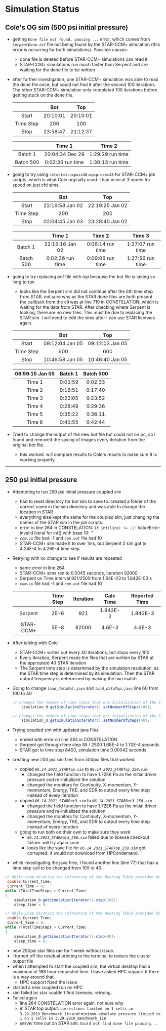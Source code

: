 # Simulation Status


## Cole's OG sim (500 psi initial pressure)

- getting `Done file not found, pausing ...` error, which comes from *`SerpentDone.txt`* file not being found by the STAR-CCM+ simulation (this error is occurring for both simulations). Possible causes:

    - done file is deleted before STAR-CCM+ simulations can read it
    - STAR-CCM+ simulations run much faster than Serpent and are waiting for the done file to be written

- after further investigation, one STAR-CCM+ simulation was able to read the done file once, but could not find it after the second 100 iterations. The other STAR-CCM+ simulation only completed 100 iterations before getting stuck on the done file.

    |    |  Bot  |  Top  |
    |:---: | :---: | :---: |
    |  Start  |   20:10:01    |  20:10:01   |
    |  Time Step |  200   | 100 |
    | Stop  | 23:58:47  | 21:12:37 |

    |   |  Time 1  |  Time 2  |
    | :---: | :---: | :---: |
    | Batch 1 | 20:04:34 Dec 29 | 1:29:29 run time |
    | Batch 500 | 0:02:33 run time | 1:30:13 run time |

- going to try using `select=1:ncpus=48:mpiprocs=48` for STAR-CCM+ job scripts, which is what Cole orginally used. I had mine at 3 nodes for speed on just cfd sims.

    |    |  Bot  |  Top  |
    |:---: | :---: | :---: |
    |  Start  |   22:19:58 Jan 02    |  22:19:25 Jan 02  |
    |  Time Step |  200   | 200 |
    | Stop  | 02:04:45 Jan 03  | 23:28:40 Jan 02 |

    |   |  Time 1  |  Time 2  |  Time 3  |
    | :---: | :---: | :---: | :---: |
    | Batch 1 | 22:15:16 Jan 02 | 0:08:14 run time | 1:27:07 run time |
    | Batch 500 | 0:02:36 run time | 0:09:06 run time | 1:27:56 run time |


- going to try replacing *bot* file with *top* because the *bot* file is taking so long to run
    - looks like the Serpent sim did not continue after the 6th time step from STAR. not sure why as the STAR done files are both present. the callback from the cli was at line 719 in CONSTELATION, which is waiting for the data from STAR. After checking where Serpent is looking, there are no new files. This must be due to replacing the STAR sim. I will need to edit the sims after I can use STAR licenses again.

    |    |  Bot  |  Top  |
    |:---: | :---: | :---: |
    |  Start  |   09:12:04 Jan 05    |  09:12:03 Jan 05  |
    |  Time Step |  600   | 600 |
    | Stop  | 10:46:58 Jan 05  | 10:46:40 Jan 05 |


    |  08:59:15 Jan 05    |  Batch 1  |  Batch 500  |
    |:---: | :---: | :---: |
    | Time 1 | 0:01:59 | 0:02:33 |
    | Time 2 | 0:16:51 | 0:17:40 |
    | Time 3 | 0:23:05 | 0:23:52 |
    | Time 4 | 0:28:49 | 0:29:36 |
    | Time 5 | 0:35:22 | 0:36:11 |
    | Time 6 | 0:41:55 | 0:42:44 |


- Tried to change the output of the new *bot* file but could not on pc, so I found and removed the saving of images every iteration from the original *bot* file.
    - this worked. will compare results to Cole's results to make sure it is working properly.


---
## 250 psi initial pressure

- Attempting to run 250 psi initial pressure coupled sim
    - had to reset directory for *bot* sim to save to. created a folder of the correct name in the sim directory and was able to change the location in STAR
    - everything else kept the same for the coupled sim, just changing the names of the STAR sim in the job scripts.
    - error in line 264 in CONSTELATION: `if int(line) != -1:` ValueError: invalid literal for int() with base 10: ''
    - *`com.in`* file had -1 and *`com.out`* file had 10
    - STAR-CCM+ sim made it to over 1ms, but Serpent 2 sim got to 4.24E-4 to 4.26E-4 time step

- Retrying with no change to see if results are repeated
    - same error in line 264
    - STAR-CCM+ sims ran to 0.0045 seconds, iteration 92000
    - Serpent on Time interval 921/2500 from 1.84E-03 to 1.842E-03 s
    - *`com.in`* file had -1 and *`com.out`* file had 10


    |       |  Time Step | Iteration | Calc Time | Reported Time |
    | :---: | :---:      |  :---:    |  :---:    |  :---:        |
    | Serpent| 2E-6      | 921       | 1.842E-3  | 1.842E-3      |
    | STAR-CCM+ | 5E-8   | 92000     | 4.6E-3    | 4.6E-3        |

- After talking with Cole:
    - STAR-CCM+ writes out every 40 iterations, but stops every 100
    - Every iteration, Serpent reads the files that are written by STAR at the appropiate 40 STAR iteration
    - The Serpent time step is determined by the simulation resolution, as the STAR time step is determined by its simulation. Then the STAR output frequency is determined by making the two match.

- Going to change *`load_dataBot.java`* and *`load_dataTop.java`* line 60 from 100 to 40

    ```java
    // Changes the number of time steps that one initalization of the STEP command performs
        simulation_0.getSimulationIterator().setNumberOfSteps(100);
    ```

    ```java
    // Changes the number of time steps that one initalization of the STEP command performs
        simulation_0.getSimulationIterator().setNumberOfSteps(40);
    ```

- Trying coupled sim with updated java files
    - ended with error on line 264 in CONSTELATION
    - Serpent got through time step 85 / 2500 1.68E-4 to 1.70E-4 seconds
    - STAR got to time step 8400, simulation time 0.00042 seconds

- creating new 250 psi sim files from 500psi files that worked
    - copied *`06.14.2021_STARTop.sim`* to *`06.14.2021_STARTop_250.sim`*
        - changed the field function to have 1.72E6 Pa as the initial driver pressure and re-initialized the solution
        - changed the monitors for Continuity, X-momentum, Y-momentum, Energy, TKE, and SDR to output every time step instead of every iteration
    - copied *`06.14.2021_STARBot3.sim`* to *`06.14.2021_STARBot3_250.sim`*
        - changed the field function to have 1.72E6 Pa as the initial driver pressure and re-initialized the solution
        - changed the monitors for Continuity, X-momentum, Y-momentum, Energy, TKE, and SDR to output every time step instead of every iteration
    - going to run both on their own to make sure they work
        - *`06.14.2021_STARBot3_250.sim`* failed due to license checkout failure. will try again soon
        - looks like the save file for *`06.14.2021_STARTop_250.sim`* got corrupted. it would not download from HPCondemand.

- while investigating the java files, I found another line (line 77) that has a time step call to be changed from 100 to 40:
```java
// While Loop dicating the refreshing of the Heating Table provided by the wrapping code
 double Current_Time;
 Current_Time = 0;
while (TotalTimeSteps > Current_Time)
{
    simulation_0.getSimulationIterator().step(100);
    sleep_time = 0;
```
```java
// While Loop dicating the refreshing of the Heating Table provided by the wrapping code
 double Current_Time;
 Current_Time = 0;
while (TotalTimeSteps > Current_Time)
{
    simulation_0.getSimulationIterator().step(40);
    sleep_time = 0;
```

- new 250psi star files ran for 1 week without issue.
- I turned off the residual printing to the terminal to reduce the cluster output file
- when I attempted to start the coupled sim, the virtual desktop had a maximum of 168 hour requested time. I have asked HPC support if there is a way around that.
    - HPC support fixed the issue
- started a new coupled run on HPC
- sim failed bc star couldn't find licenses. retrying.
- Failed again
    - line 264 CONSTELATION error again, not sure why
    - in STAR top output: `corrections limited on 1 cells in 3.29.2019_Benchmark_1in` and `minimum absolute pressure limited to 1 on 1 cells in 3.29.2019_Benchmark_1in`
    - server time out on STAR sim: `Could not find done file pausing...`
